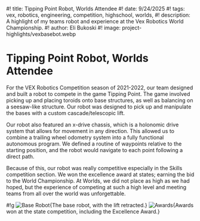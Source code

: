 #! title: Tipping Point Robot, Worlds Attendee
#! date: 9/24/2025
#! tags: vex, robotics, engineering, competition, highschool, worlds,
#! description: A highlight of my teams robot and experience at the Vex Robotics World Championship.
#! author: Eli Bukoski
#! image: project-highlights/vexbasebot.webp

# Tipping Point Robot, Worlds Attendee

For the VEX Robotics Competition season of 2021-2022, our team designed and built a robot to compete in the game Tipping Point. The game involved picking up and placing toroids onto base structures, as well as balancing on a seesaw-like structure. Our robot was designed to pick up and manipulate the bases with a custom cascade/telescopic lift.

Our robot also featured an x-drive chassis, which is a holonomic drive system that allows for movement in any direction. This allowed us to combine a trailing wheel odometry system into a fully functional autonomous program. We defined a routine of waypoints relative to the starting position, and the robot would navigate to each point following a direct path.

Because of this, our robot was really competitive especially in the Skills competition section. We won the excellence award at states; earning the bid to the World Championship. At Worlds, we did not place as high as we had hoped, but the experience of competing at such a high level and meeting teams from all over the world was unforgettable.

#!g
![Base Robot](project-highlights/vexbasebot.webp){The base robot, with the lift retracted.}
![Awards](project-highlights/vexbasebotandawards.webp){Awards won at the state competition, including the Excellence Award.}
